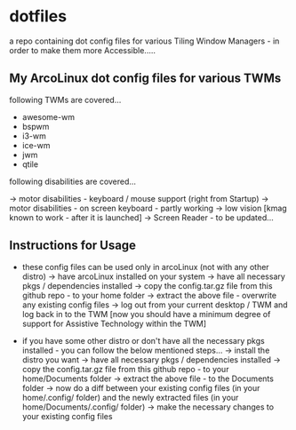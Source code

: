 # dotfiles
a repo containing dot config files for various Tiling Window Managers - in order to make them more Accessible.....

My ArcoLinux dot config files for various TWMs
------------------------------------------------

following TWMs are covered...

 * awesome-wm
 * bspwm
 * i3-wm
 * ice-wm
 * jwm
 * qtile
 
following disabilities are covered...

 -> motor disabilities - keyboard / mouse support (right from Startup)
 -> motor disabilities - on screen keyboard - partly working 
 -> low vision [kmag known to work - after it is launched]
 -> Screen Reader - to be updated...
 
Instructions for Usage
------------------------

 * these config files can be used only in arcoLinux (not with any other distro)
   -> have arcoLinux installed on your system
   -> have all necessary pkgs / dependencies installed
   -> copy the config.tar.gz file from this github repo - to your home folder
   -> extract the above file - overwrite any existing config files
   -> log out from your current desktop / TWM and log back in to the TWM [now you should have a minimum degree of support for Assistive Technology within the TWM]
   
 * if you have some other distro or don't have all the necessary pkgs installed - you can follow the below mentioned steps...
   -> install the distro you want
   -> have all necessary pkgs / dependencies installed
   -> copy the config.tar.gz file from this github repo - to your home/Documents folder
   -> extract the above file - to the Documents folder
   -> now do a diff between your existing config files (in your home/.config/ folder) and the newly extracted files (in your home/Documents/.config/ folder)
   -> make the necessary changes to your existing config files
   
